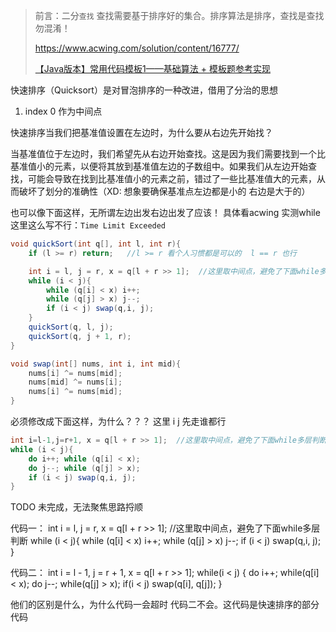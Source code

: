 > 前言：二分`查找`  查找需要基于排序好的集合。排序算法是排序，查找是查找   勿混淆！
>
> https://www.acwing.com/solution/content/16777/
>
> [【Java版本】常用代码模板1——基础算法 + 模板题参考实现](https://www.acwing.com/blog/content/31431/)

快速排序（Quicksort）是对冒泡排序的一种改进，借用了分治的思想



1. index 0 作为中间点



快速排序当我们把基准值设置在左边时，为什么要从右边先开始找？

当基准值位于左边时，我们希望先从右边开始查找。这是因为我们需要找到一个比基准值小的元素，以便将其放到基准值左边的子数组中。如果我们从左边开始查找，可能会导致在找到比基准值小的元素之前，错过了一些比基准值大的元素，从而破坏了划分的准确性（XD: 想象要确保基准点左边都是小的 右边是大于的）





也可以像下面这样，无所谓左边出发右边出发了应该！   具体看acwing
实测while这里这么写不行：`Time Limit Exceeded` 

```java
void quickSort(int q[], int l, int r){
    if (l >= r) return;   //l >= r 看个人习惯都是可以的  l == r 也行

    int i = l, j = r, x = q[l + r >> 1];  //这里取中间点，避免了下面while多层判断
    while (i < j){
        while (q[i] < x) i++;
        while (q[j] > x) j--;
        if (i < j) swap(q,i, j);
    }
    quickSort(q, l, j);
    quickSort(q, j + 1, r);
}

void swap(int[] nums, int i, int mid){
    nums[i] ^= nums[mid];
    nums[mid] ^= nums[i];
    nums[i] ^= nums[mid];
}
```



必须修改成下面这样，为什么？？？  这里 i j 先走谁都行

```java
int i=l-1,j=r+1, x = q[l + r >> 1];  //这里取中间点，避免了下面while多层判断
while (i < j){
    do i++; while (q[i] < x);
    do j--; while (q[j] > x);
    if (i < j) swap(q,i, j);
}
```





TODO 未完成，无法聚焦思路捋顺

代码一：
int i = l, j = r, x = q[l + r >> 1]; //这里取中间点，避免了下面while多层判断
while (i < j){
while (q[i] < x) i++;
while (q[j] > x) j--;
if (i < j) swap(q,i, j);
}

代码二：
int i = l - 1, j = r + 1, x = q[l + r >> 1];
while(i < j)
{
do i++; while(q[i] < x);
do j--; while(q[j] > x);
if(i < j) swap(q[i], q[j]);
}

他们的区别是什么，为什么代码一会超时 代码二不会。这代码是快速排序的部分代码